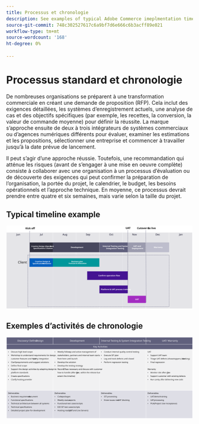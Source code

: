 ```yaml
---
title: Processus et chronologie
description: See examples of typical Adobe Commerce imeplmentation timelines and timeline activities.
source-git-commit: 748c302527617c6a9bf7d6e666c6b3acff89e021
workflow-type: tm+mt
source-wordcount: '168'
ht-degree: 0%

---
```



# Processus standard et chronologie

De nombreuses organisations se préparent à une transformation commerciale en créant une demande de proposition (RFP). Cela inclut des exigences détaillées, les systèmes d’enregistrement actuels, une analyse de cas et des objectifs spécifiques (par exemple, les recettes, la conversion, la valeur de commande moyenne) pour définir la réussite. La marque s’approche ensuite de deux à trois intégrateurs de systèmes commerciaux ou d’agences numériques différents pour évaluer, examiner les estimations et les propositions, sélectionner une entreprise et commencer à travailler jusqu’à la date prévue de lancement.

Il peut s’agir d’une approche réussie. Toutefois, une recommandation qui atténue les risques (avant de s’engager à une mise en oeuvre complète) consiste à collaborer avec une organisation à un processus d’évaluation ou de découverte des exigences qui peut confirmer la préparation de l’organisation, la portée du projet, le calendrier, le budget, les besoins opérationnels et l’approche technique. En moyenne, ce processus devrait prendre entre quatre et six semaines, mais varie selon la taille du projet.

## Typical timeline example

![Exemple de chronologie d’implémentation commerciale standard](../../assets/playbooks/timeline-example.svg)

## Exemples d’activités de chronologie

![Exemples d’activités de calendrier de mise en oeuvre de commerce](../../assets/playbooks/timeline-activities-example.svg)
